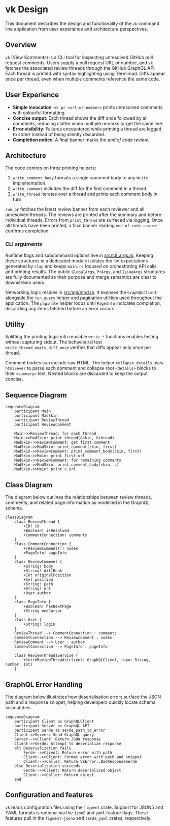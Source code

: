# vk Design

This document describes the design and functionality of the `vk` command line
application from user experience and architecture perspectives.

## Overview

`vk` (View Komments) is a CLI tool for inspecting unresolved GitHub pull
request comments. Users supply a pull request URL or number, and `vk` fetches
the associated review threads through the GitHub GraphQL API. Each thread is
printed with syntax highlighting using Termimad. Diffs appear once per thread,
even when multiple comments reference the same code.

## User Experience

- **Simple invocation**: `vk pr <url-or-number>` prints unresolved comments with
  colourful formatting.
- **Concise output**: Each thread shows the diff once followed by all comments,
  reducing clutter when multiple remarks target the same line.
- **Error visibility**: Failures encountered while printing a thread are logged
  to stderr instead of being silently discarded.
- **Completion notice**: A final banner marks the *end of code review*.

## Architecture

The code centres on three printing helpers:

1. `write_comment_body` formats a single comment body to any `Write`
   implementation.
2. `write_comment` includes the diff for the first comment in a thread.
3. `write_thread` iterates over a thread and prints each comment body in turn.

`run_pr` fetches the latest review banner from each reviewer and all unresolved
threads. The reviews are printed after the summary and before individual
threads. Errors from `print_thread` are surfaced via logging. Once all threads
have been printed, a final banner reading `end of code review` confirms
completion.

### CLI arguments

Runtime flags and subcommand options live in
[src/cli_args.rs](../src/cli_args.rs). Keeping these structures in a dedicated
module isolates the lint expectations generated by `clap` and keeps `main.rs`
focused on orchestrating API calls and printing results. The public
`GlobalArgs`, `PrArgs`, and `IssueArgs` structures are fully documented so
their purpose and merge semantics are clear to downstream users.

Networking logic resides in [src/api/mod.rs](../src/api/mod.rs). It exposes the
`GraphQLClient` alongside the `run_query` helper and pagination utilities used
throughout the application. The `paginate` helper loops until `PageInfo`
indicates completion, discarding any items fetched before an error occurs.

## Utility

Splitting the printing logic into reusable `write_*` functions enables testing
without capturing stdout. The behavioural test `write_thread_emits_diff_once`
verifies that diffs appear only once per thread.

Comment bodies can include raw HTML. The helper `collapse_details` uses
`html5ever` to parse each comment and collapse root `<details>` blocks to their
`<summary>` text. Nested blocks are discarded to keep the output concise.

## Sequence Diagram

```mermaid
sequenceDiagram
    participant Main
    participant MadSkin
    participant ReviewThread
    participant ReviewComment

    Main->>ReviewThread: for each thread
    Main->>MadSkin: print_thread(&skin, &thread)
    MadSkin->>ReviewComment: get first comment
    MadSkin->>MadSkin: print_comment(skin, first)
    MadSkin->>ReviewComment: print_comment_body(skin, first)
    MadSkin->>Main: print first.url
    MadSkin->>ReviewComment: for remaining comments
    MadSkin->>MadSkin: print_comment_body(skin, c)
    MadSkin->>Main: print c.url
```

## Class Diagram

The diagram below outlines the relationships between review threads, comments,
and related page information as modelled in the GraphQL schema.

```mermaid
classDiagram
    class ReviewThread {
        +ID! id
        +Boolean! isResolved
        +CommentConnection! comments
    }
    class CommentConnection {
        +[ReviewComment!]! nodes
        +PageInfo! pageInfo
    }
    class ReviewComment {
        +String! body
        +String! diffHunk
        +Int originalPosition
        +Int position
        +String! path
        +String! url
        +User author
    }
    class PageInfo {
        +Boolean! hasNextPage
        +String endCursor
    }
    class User {
        +String! login
    }
    ReviewThread --> CommentConnection : comments
    CommentConnection --> ReviewComment : nodes
    ReviewComment --> User : author
    CommentConnection --> PageInfo : pageInfo

    class ReviewThreadsService {
        +fetchReviewThreads(client: GraphQLClient, repo: String, number: Int)
    }
```

## GraphQL Error Handling

The diagram below illustrates how deserialisation errors surface the JSON path
and a response snippet, helping developers quickly locate schema mismatches.

```mermaid
sequenceDiagram
    participant Client as GraphQLClient
    participant Server as GraphQL API
    participant Serde as serde_path_to_error
    Client->>Server: Send GraphQL query
    Server-->>Client: Return JSON response
    Client->>Serde: Attempt to deserialize response
    alt Deserialization fails
        Serde-->>Client: Return error with path
        Client-->>Client: Format error with path and snippet
        Client-->>Caller: Return VkError::BadResponseSerde
    else Deserialization succeeds
        Serde-->>Client: Return deserialized object
        Client-->>Caller: Return object
    end
```

## Configuration and features

`vk` reads configuration files using the `figment` crate. Support for JSON5 and
YAML formats is optional via the `json5` and `yaml` feature flags. These
features pull in the `figment-json5` and `serde_yaml` crates, respectively.
